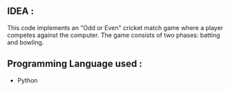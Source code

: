 ## IDEA :
This code implements an "Odd or Even" cricket match game where a player competes against the computer. The game consists of two phases: batting and bowling.
## Programming Language used :
- Python
